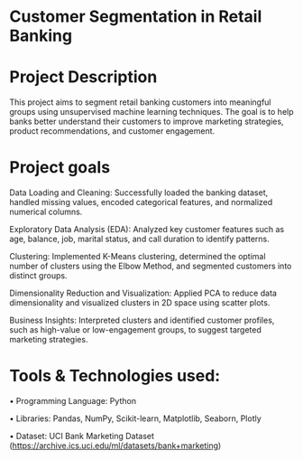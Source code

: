 # Customer Segmentation in Retail Banking
# Project Description
This project aims to segment retail banking customers into meaningful groups using unsupervised machine learning techniques. The goal is to help banks better understand their customers to improve marketing strategies, product recommendations, and customer engagement.

# Project goals
Data Loading and Cleaning: Successfully loaded the banking dataset, handled missing values, encoded categorical features, and normalized numerical columns.

Exploratory Data Analysis (EDA): Analyzed key customer features such as age, balance, job, marital status, and call duration to identify patterns.

Clustering: Implemented K-Means clustering, determined the optimal number of clusters using the Elbow Method, and segmented customers into distinct groups.

Dimensionality Reduction and Visualization: Applied PCA to reduce data dimensionality and visualized clusters in 2D space using scatter plots.

Business Insights: Interpreted clusters and identified customer profiles, such as high-value or low-engagement groups, to suggest targeted marketing strategies.

# Tools & Technologies used:
•	Programming Language: Python

•	Libraries: Pandas, NumPy, Scikit-learn, Matplotlib, Seaborn, Plotly

•	Dataset:
	UCI Bank Marketing Dataset (https://archive.ics.uci.edu/ml/datasets/bank+marketing)

